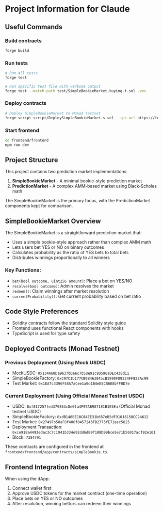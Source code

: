# Project Information for Claude

## Useful Commands

### Build contracts
```bash
forge build
```

### Run tests
```bash
# Run all tests
forge test

# Run specific test file with verbose output
forge test --match-path test/SimpleBookieMarket.buying.t.sol -vvv
```

### Deploy contracts
```bash
# Deploy SimpleBookieMarket to Monad testnet
forge script script/DeploySimpleBookieMarket.s.sol --rpc-url https://testnet-rpc.monad.xyz --broadcast -vvv --private-key $PRIVATE_KEY
```

### Start frontend
```bash
cd frontend/frontend
npm run dev
```

## Project Structure

This project contains two prediction market implementations:

1. **SimpleBookieMarket** - A minimal bookie-style prediction market
2. **PredictionMarket** - A complex AMM-based market using Black-Scholes math

The SimpleBookieMarket is the primary focus, with the PredictionMarket components kept for comparison.

## SimpleBookieMarket Overview

The SimpleBookieMarket is a straightforward prediction market that:
- Uses a simple bookie-style approach rather than complex AMM math
- Lets users bet YES or NO on binary outcomes
- Calculates probability as the ratio of YES bets to total bets
- Distributes winnings proportionally to all winners

### Key Functions:
- `bet(bool outcome, uint256 amount)`: Place a bet on YES/NO
- `resolve(bool outcome)`: Admin resolves the market
- `redeem()`: Claim winnings after market resolution
- `currentProbability()`: Get current probability based on bet ratio

## Code Style Preferences

- Solidity contracts follow the standard Solidity style guide
- Frontend uses functional React components with hooks
- TypeScript is used for type safety

## Deployed Contracts (Monad Testnet)

### Previous Deployment (Using Mock USDC)
- MockUSDC: `0x134A60Da9637bDe6c7b58e91c9D598aDEc438d11`
- SimpleBookieFactory: `0xC97C1b177CB9B46384bcB1990FD9224FF822Ac99`
- Test Market: `0x1EA7c3396F48A7aCee1a9d1B4eE5C86B8bFF0D7e`

### Current Deployment (Using Official Monad Testnet USDC)
- USDC: `0xf817257fed379853cDe0fa4F97AB987181B1E5Ea` (Official Monad testnet USDC)
- SimpleBookieFactory: `0xdB146BE10C84EE31b6B7eB5dF91018158CC24612`
- Test Market: `0x27497b50aF8f400f8457243FD2775fE71eec5825`
- Deployment Transaction: `0xce918a4493edac3c7c1941b334e92dd6d89f108b99bce5e71b56017acf92e161`
- Block: `7384791`

These contracts are configured in the frontend at `frontend/frontend/app/contracts/simpleBookie.ts`.

## Frontend Integration Notes

When using the dApp:
1. Connect wallet first
2. Approve USDC tokens for the market contract (one-time operation)
3. Place bets on YES or NO outcomes
4. After resolution, winning bettors can redeem their winnings